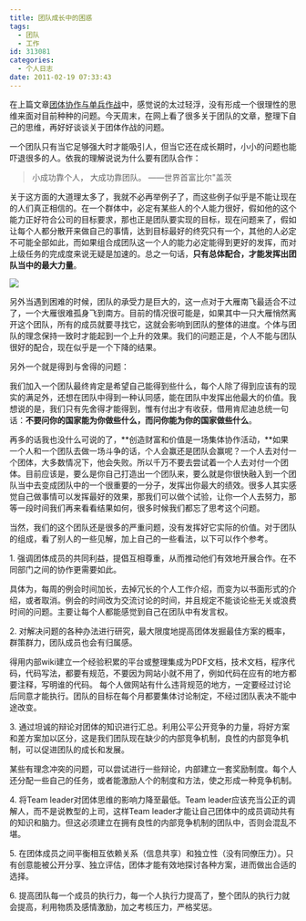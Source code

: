 ```yaml
---
title: 团队成长中的困惑
tags:
  - 团队
  - 工作
id: 313081
categories:
  - 个人日志
date: 2011-02-19 07:33:43
---
```


在上篇文章[团体协作与单兵作战](http://www.love4026.org/313079/teamwork-and-personal-development/)中，感觉说的太过轻浮，没有形成一个很理性的思维来面对目前种种的问题。今天周末，在网上看了很多关于团队的文章，整理下自己的思维，再好好谈谈关于团体作战的问题。

一个团队只有当它足够强大时才能吸引人，但当它还在成长期时，小小的问题也能吓退很多的人。依我的理解说说为什么要有团队合作：
  > 小成功靠个人， 大成功靠团队。 ——世界首富比尔&quot;盖茨  

关于这方面的大道理太多了，我就不必再举例子了，而这些例子似乎是不能让现在的人们真正相信的。在一个群体中，必定有某些人的个人能力很好，假如他的这个能力正好符合公司的目标要求，那也正是团队要实现的目标，现在问题来了，假如让每个人都分散开来做自己的事情，达到目标最好的终究只有一个，其他的人必定不可能全部如此，而如果组合成团队这一个人的能力必定能得到更好的发挥，而对上级任务的完成度来说无疑是加速的。总之一句话，**只有总体配合，才能发挥出团队当中的最大力量**。

[![](http://love4026.files.wordpress.com/2011/02/terms.jpg)](http://love4026.files.wordpress.com/2011/02/terms.jpg)

另外当遇到困难的时候，团队的承受力是巨大的，这一点对于大雁南飞最适合不过了，一个大雁很难孤身飞到南方。目前的情况很可能是，如果其中一只大雁悄然离开这个团队，所有的成员就要寻找它，这就会影响到团队的整体的进度。个体与团队的理念保持一致时才能起到一个上升的效果。我们的问题正是，个人不能与团队很好的配合，现在似乎是一个下降的结果。

另外一个就是得到与舍得的问题：

我们加入一个团队最终肯定是希望自己能得到些什么，每个人除了得到应该有的现实的满足外，还想在团队中得到一种认同感，能在团队中发挥出他最大的价值。我想说的是，我们只有先舍得才能得到，惟有付出才有收获，借用肯尼迪总统一句话：**不要问你的国家能为你做些什么，而问你能为你的国家做些什么**。

再多的话我也没什么可说的了，**创造财富和价值是一场集体协作活动，**如果一个人和一个团队去做一场斗争的话，个人会赢还是团队会赢呢？一个人去对付一个团体，大多数情况下，他会失败。所以千万不要去尝试着一个人去对付一个团体。目前应该是，要么是你自己打造出一个团队来，要么就是你很快融入到一个团队当中去变成团队中的一个很重要的一分子，发挥出你最大的绩效。很多人其实感觉自己做事情可以发挥最好的效果，那我们可以做个试验，让你一个人去努力，那等一段时间我们再来看看结果如何，很多时候我们都忘了思考这个问题。

当然，我们的这个团队还是很多的严重问题，没有发挥好它实际的价值。对于团队的组成，看了别人的一些见解，加上自己的一些看法，以下可以作个参考。

1\. 强调团体成员的共同利益，提倡互相尊重，从而推动他们有效地开展合作。在不同部门之间的协作更需要如此。

具体为，每周的例会时间加长，去掉冗长的个人工作介绍，而变为以书面形式的介绍，或者取消。例会的时间改为交流讨论的时间，并且规定不能谈论些无关或浪费时间的问题。主要让每个人都能感觉到自己在团队中有发言权。

2\. 对解决问题的各种办法进行研究，最大限度地提高团体发掘最佳方案的概率，群策群力，团队成员也会有归属感。

得用内部wiki建立一个经验积累的平台或整理集成为PDF文档，技术文档，程序代码，代码写法，都要有规范，不要因为网站小就不用了，例如代码在应有的地方都要注释，写明谁的代码。 每个人做网站有什么违背规范的地方，一定要经过讨论后同意才能执行。团队的目标在每个月都要集体讨论制定，不经过团队表决不能中途改变。

3\. 通过坦诚的辩论对团体的知识进行汇总。利用公平公开竞争的力量，将好方案和差方案加以区分，这是我们团队现在缺少的内部竞争机制，良性的内部竞争机制，可以促进团队的成长和发展。

某些有理念冲突的问题，可以尝试进行一些辩论，内部建立一套奖励制度。每个人还分配一些自己的任务，或者能激励人个的制度和方法，使之形成一种竞争机制。

4\. 将Team leader对团体思维的影响力降至最低。Team leader应该充当公正的调解人，而不是说教型的上司，这样Team leader才能让自己团体中的成员调动共有的知识和脑力。但这必须建立在拥有良性的内部竞争机制的团队中，否则会混乱不堪。

5\. 在团体成员之间平衡相互依赖关系（信息共享）和独立性（没有同僚压力）。只有创意能被公开分享、独立评估，团体才能有效地探讨各种方案，进而做出合适的选择。

6\. 提高团队每一个成员的执行力，每一个人执行力提高了，整个团队的执行力就会提高，利用物质及感情激励，加之考核压力，严格奖惩。